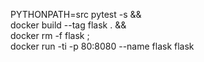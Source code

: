 PYTHONPATH=src pytest -s && \
docker build --tag flask . && \
docker rm -f flask ; \
docker run -ti -p 80:8080 --name flask flask